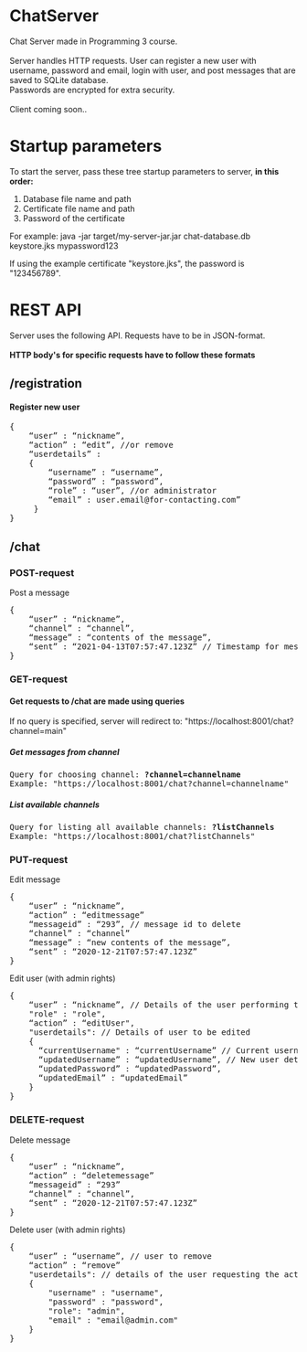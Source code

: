 # ChatServer
Chat Server made in Programming 3 course.
<br>
<br>
Server handles HTTP requests. User can register a new user with username, password and email, login with user, and post messages that are saved to  SQLite database.  
Passwords are encrypted for extra security.  
<br>
Client coming soon..

# Startup parameters
To start the server, pass these tree startup parameters to server, <strong>in this order:</strong> 
1. Database file name and path
2. Certificate file name and path
3. Password of the certificate

For example: java -jar target/my-server-jar.jar chat-database.db keystore.jks mypassword123

If using the example certificate "keystore.jks", the password is "123456789". 

# REST API
Server uses the following API. Requests have to be in JSON-format.
<br><br>
__HTTP body's for specific requests have to follow these formats__
<br>
## <strong>__/registration__</strong>  
#### Register new user
<pre>
{
    “user” : “nickname”,
    “action” : “edit”, //or remove
    “userdetails” :
    {
        “username” : “username”,
        “password” : “password”,
        “role” : “user”, //or administrator
        “email” : user.email@for-contacting.com”
     }
}
</pre>
## <strong>__/chat__</strong>  

### POST-request
Post a message
<pre>
{
    “user” : “nickname”,
    “channel” : “channel”,
    “message” : “contents of the message”,
    “sent” : “2021-04-13T07:57:47.123Z” // Timestamp for message
}
</pre>
### GET-request
#### Get requests to /chat are made using queries  
If no query is specified, server will redirect to: "https://localhost:8001/chat?channel=main"
##### Get messages from channel
<pre>
Query for choosing channel: <strong>?channel=channelname</strong>
Example: "https://localhost:8001/chat?channel=channelname"  
</pre>
##### List available channels
<pre>
Query for listing all available channels: <strong>?listChannels</strong>  
Example: "https://localhost:8001/chat?listChannels"
</pre>
### PUT-request 
Edit message
<pre>
{
    “user” : “nickname”,
    “action” : “editmessage”
    “messageid” : “293”, // message id to delete
    “channel” : “channel”
    “message” : “new contents of the message”,
    “sent” : “2020-12-21T07:57:47.123Z”
}
</pre>
Edit user (with admin rights)
<pre>
{
    “user” : “nickname”, // Details of the user performing the action
    "role" : "role",
    “action” : “editUser",
    "userdetails": // Details of user to be edited
    {
      “currentUsername" : “currentUsername” // Current username of the user to be edited
      “updatedUsername” : “updatedUsername”, // New user details || or old details if not updating everything
      “updatedPassword” : “updatedPassword”, 
      “updatedEmail” : “updatedEmail”
    }
}
</pre>
### DELETE-request
Delete message
<pre>
{
    “user” : “nickname”,
    “action” : “deletemessage”
    “messageid” : “293”
    “channel” : “channel”,
    “sent” : “2020-12-21T07:57:47.123Z”
}
</pre>

Delete user (with admin rights)
<pre>
{
    “user” : “username”, // user to remove
    “action” : “remove”
    "userdetails": // details of the user requesting the action
    {
        "username" : "username",
        "password" : "password",
        "role": "admin",
        "email" : "email@admin.com"
    }
}
</pre>

